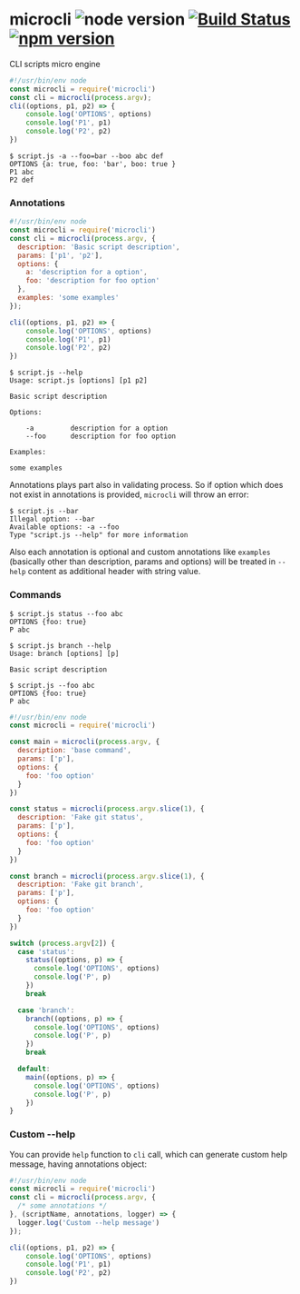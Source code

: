 # microcli ![node version](https://img.shields.io/node/v/microcli.svg) [![Build Status](https://travis-ci.org/pawelgalazka/microcli.svg?branch=master)](https://travis-ci.org/pawelgalazka/microcli) [![npm version](https://badge.fury.io/js/microcli.svg)](https://badge.fury.io/js/microcli)
CLI scripts micro engine

```js
#!/usr/bin/env node
const microcli = require('microcli')
const cli = microcli(process.argv);
cli((options, p1, p2) => {
    console.log('OPTIONS', options)
    console.log('P1', p1)
    console.log('P2', p2)
})
```

```
$ script.js -a --foo=bar --boo abc def
OPTIONS {a: true, foo: 'bar', boo: true }
P1 abc
P2 def

```

### Annotations

```js
#!/usr/bin/env node
const microcli = require('microcli')
const cli = microcli(process.argv, {
  description: 'Basic script description',
  params: ['p1', 'p2'],
  options: {
    a: 'description for a option',
    foo: 'description for foo option'
  },
  examples: 'some examples'
});

cli((options, p1, p2) => {
    console.log('OPTIONS', options)
    console.log('P1', p1)
    console.log('P2', p2)
})
```

```
$ script.js --help
Usage: script.js [options] [p1 p2]

Basic script description

Options:

    -a         description for a option
    --foo      description for foo option
    
Examples:

some examples
```

Annotations plays part also in validating process. So if
option which does not exist in annotations is provided, `microcli` will
throw an error:

```
$ script.js --bar
Illegal option: --bar
Available options: -a --foo
Type "script.js --help" for more information
```

Also each annotation is optional and custom annotations like `examples`
(basically other than description, params and options) will be treated
in `--help` content as additional header with string value.

### Commands
```
$ script.js status --foo abc 
OPTIONS {foo: true}
P abc

$ script.js branch --help
Usage: branch [options] [p]

Basic script description

$ script.js --foo abc
OPTIONS {foo: true}
P abc

```

```js
#!/usr/bin/env node
const microcli = require('microcli')

const main = microcli(process.argv, {
  description: 'base command',
  params: ['p'],
  options: {
    foo: 'foo option'
  }
})

const status = microcli(process.argv.slice(1), {
  description: 'Fake git status',
  params: ['p'],
  options: {
    foo: 'foo option'
  }
})

const branch = microcli(process.argv.slice(1), {
  description: 'Fake git branch',
  params: ['p'],
  options: {
    foo: 'foo option'
  }
})

switch (process.argv[2]) {
  case 'status':
    status((options, p) => {
      console.log('OPTIONS', options)
      console.log('P', p)
    })
    break

  case 'branch':
    branch((options, p) => {
      console.log('OPTIONS', options)
      console.log('P', p)
    })
    break

  default:
    main((options, p) => {
      console.log('OPTIONS', options)
      console.log('P', p)
    })
}
```

### Custom --help

You can provide `help` function to `cli` call, which can generate
custom help message, having annotations object:

```js
#!/usr/bin/env node
const microcli = require('microcli')
const cli = microcli(process.argv, {
  /* some annotations */
}, (scriptName, annotations, logger) => {
  logger.log('Custom --help message') 
});

cli((options, p1, p2) => {
    console.log('OPTIONS', options)
    console.log('P1', p1)
    console.log('P2', p2)
})
```
